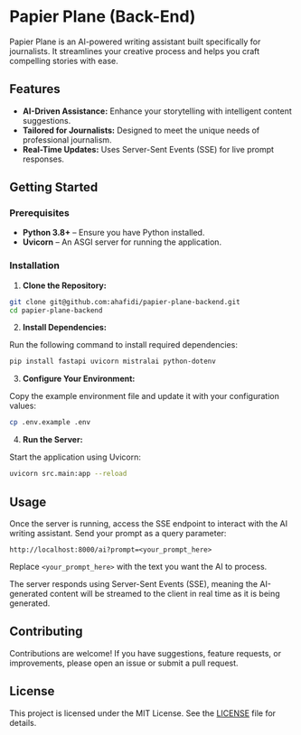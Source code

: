# Papier Plane (Back-End)

Papier Plane is an AI-powered writing assistant built specifically for journalists. It streamlines your creative process and helps you craft compelling stories with ease.

## Features

- **AI-Driven Assistance:** Enhance your storytelling with intelligent content suggestions.
- **Tailored for Journalists:** Designed to meet the unique needs of professional journalism.
- **Real-Time Updates:** Uses Server-Sent Events (SSE) for live prompt responses.

## Getting Started

### Prerequisites

- **Python 3.8+** – Ensure you have Python installed.
- **Uvicorn** – An ASGI server for running the application.

### Installation

1. **Clone the Repository:**

```bash
git clone git@github.com:ahafidi/papier-plane-backend.git
cd papier-plane-backend
```

2. **Install Dependencies:**

Run the following command to install required dependencies:

```bash
pip install fastapi uvicorn mistralai python-dotenv
```

3. **Configure Your Environment:**

Copy the example environment file and update it with your configuration values:

```bash
cp .env.example .env
```

4. **Run the Server:**

Start the application using Uvicorn:

```bash
uvicorn src.main:app --reload
```

## Usage

Once the server is running, access the SSE endpoint to interact with the AI writing assistant. Send your prompt as a query parameter:

`http://localhost:8000/ai?prompt=<your_prompt_here>`

Replace `<your_prompt_here>` with the text you want the AI to process.

The server responds using Server-Sent Events (SSE), meaning the AI-generated content will be streamed to the client in real time as it is being generated.

## Contributing

Contributions are welcome! If you have suggestions, feature requests, or improvements, please open an issue or submit a pull request.

## License

This project is licensed under the MIT License. See the [LICENSE](LICENSE) file for details.
